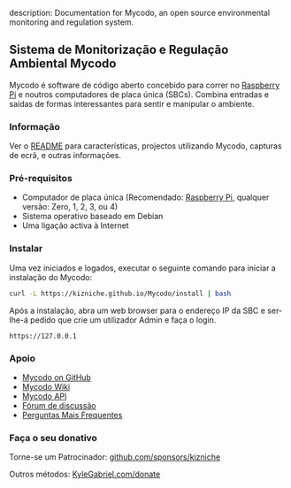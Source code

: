 description: Documentation for Mycodo, an open source environmental monitoring and regulation system.

## Sistema de Monitorização e Regulação Ambiental Mycodo

Mycodo é software de código aberto concebido para correr no [Raspberry Pi](https://en.wikipedia.org/wiki/Raspberry_Pi) e noutros computadores de placa única (SBCs). Combina entradas e saídas de formas interessantes para sentir e manipular o ambiente.

### Informação

Ver o [README](https://github.com/kizniche/Mycodo#uses) para características, projectos utilizando Mycodo, capturas de ecrã, e outras informações.

### Pré-requisitos

*   Computador de placa única (Recomendado: [Raspberry Pi](https://www.raspberrypi.org/), qualquer versão: Zero, 1, 2, 3, ou 4)
*   Sistema operativo baseado em Debian
*   Uma ligação activa à Internet

### Instalar

Uma vez iniciados e logados, executar o seguinte comando para iniciar a instalação do Mycodo:

```bash
curl -L https://kizniche.github.io/Mycodo/install | bash
```

Após a instalação, abra um web browser para o endereço IP da SBC e ser-lhe-á pedido que crie um utilizador Admin e faça o login.

```
https://127.0.0.1
```

### Apoio

*   [Mycodo on GitHub](https://github.com/kizniche/Mycodo)
*   [Mycodo Wiki](https://github.com/kizniche/Mycodo/wiki)
*   [Mycodo API](https://kizniche.github.io/Mycodo/mycodo-api.html)
*   [Fórum de discussão](https://forum.radicaldiy.com)
*   [Perguntas Mais Frequentes](https://forum.radicaldiy.com/docs?category=23&tags=mycodo)

### Faça o seu donativo

Torne-se um Patrocinador: [github.com/sponsors/kizniche](https://github.com/sponsors/kizniche)

Outros métodos: [KyleGabriel.com/donate](https://kylegabriel.com/donate)
